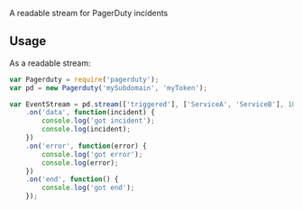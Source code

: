 A readable stream for PagerDuty incidents

## Usage

As a readable stream:

```javascript
var Pagerduty = require('pagerduty');
var pd = new Pagerduty('mySubdomain', 'myToken');

var EventStream = pd.stream(['triggered'], ['ServiceA', 'ServiceB'], 10000)
    .on('data', function(incident) {
        console.log('got incident');
        console.log(incident);
    })
    .on('error', function(error) {
        console.log('got error');
        console.log(error);
    })
    .on('end', function() {
        console.log('got end');
    });
```


